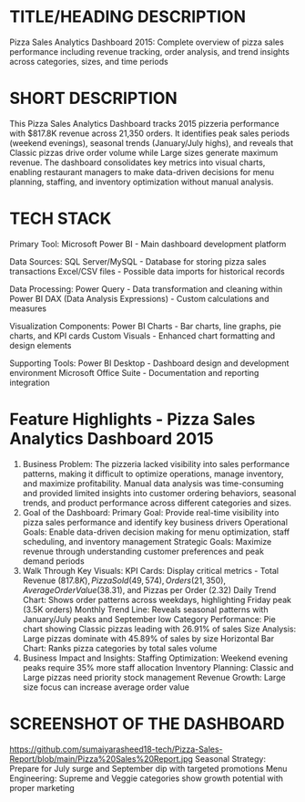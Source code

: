 # TITLE/HEADING DESCRIPTION
Pizza Sales Analytics Dashboard 2015:
Complete overview of pizza sales performance including revenue tracking, order analysis, and trend insights across categories, sizes, and time periods

# SHORT DESCRIPTION
This Pizza Sales Analytics Dashboard tracks 2015 pizzeria performance with $817.8K revenue across 21,350 orders. It identifies peak sales periods (weekend evenings), seasonal trends (January/July highs), and reveals that Classic pizzas drive order volume while Large sizes generate maximum revenue. The dashboard consolidates key metrics into visual charts, enabling restaurant managers to make data-driven decisions for menu planning, staffing, and inventory optimization without manual analysis.

# TECH STACK 
Primary Tool:
Microsoft Power BI - Main dashboard development platform

Data Sources:
SQL Server/MySQL - Database for storing pizza sales transactions
Excel/CSV files - Possible data imports for historical records

Data Processing:
Power Query - Data transformation and cleaning within Power BI
DAX (Data Analysis Expressions) - Custom calculations and measures

Visualization Components:
Power BI Charts - Bar charts, line graphs, pie charts, and KPI cards
Custom Visuals - Enhanced chart formatting and design elements

Supporting Tools:
Power BI Desktop - Dashboard design and development environment
Microsoft Office Suite - Documentation and reporting integration


# Feature Highlights - Pizza Sales Analytics Dashboard 2015
1. Business Problem:
The pizzeria lacked visibility into sales performance patterns, making it difficult to optimize operations, manage inventory, and maximize profitability. Manual data analysis was time-consuming and provided limited insights into customer ordering behaviors, seasonal trends, and product performance across different categories and sizes.
2. Goal of the Dashboard:
Primary Goal: Provide real-time visibility into pizza sales performance and identify key business drivers
Operational Goals: Enable data-driven decision making for menu optimization, staff scheduling, and inventory management
Strategic Goals: Maximize revenue through understanding customer preferences and peak demand periods
3. Walk Through Key Visuals:
KPI Cards: Display critical metrics - Total Revenue ($817.8K), Pizza Sold (49,574), Orders (21,350), Average Order Value ($38.31), and Pizzas per Order (2.32)
Daily Trend Chart: Shows order patterns across weekdays, highlighting Friday peak (3.5K orders)
Monthly Trend Line: Reveals seasonal patterns with January/July peaks and September low
Category Performance: Pie chart showing Classic pizzas leading with 26.91% of sales
Size Analysis: Large pizzas dominate with 45.89% of sales by size
Horizontal Bar Chart: Ranks pizza categories by total sales volume
4. Business Impact and Insights:
Staffing Optimization: Weekend evening peaks require 35% more staff allocation
Inventory Planning: Classic and Large pizzas need priority stock management
Revenue Growth: Large size focus can increase average order value

# SCREENSHOT OF THE DASHBOARD
https://github.com/sumaiyarasheed18-tech/Pizza-Sales-Report/blob/main/Pizza%20Sales%20Report.jpg
Seasonal Strategy: Prepare for July surge and September dip with targeted promotions
Menu Engineering: Supreme and Veggie categories show growth potential with proper marketing
